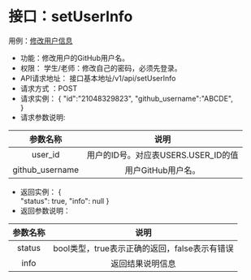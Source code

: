 # 接口：setUserInfo
用例：[修改用户信息](../用例/用例_修改用户信息.md)
* 功能：修改用户的GitHub用户名。
* 权限： 学生/老师：修改自己的密码，必须先登录。
* API请求地址： 接口基本地址/v1/api/setUserInfo
* 请求方式 ：POST
* 请求实例：
    {
          "id":"21048329823",
          "github_username":"ABCDE",            
    }
* 请求参数说明:

|参数名称|说明|
|:---:|:---:|
|user_id|用户的ID号。对应表USERS.USER_ID的值|
|github_username|用户GitHub用户名。|

* 返回实例：
    {         
          "status": true,
          "info": null
    }
* 返回参数说明：

|参数名称|说明|
|:---:|:---:|
|status|bool类型，true表示正确的返回，false表示有错误|
|info|返回结果说明信息|